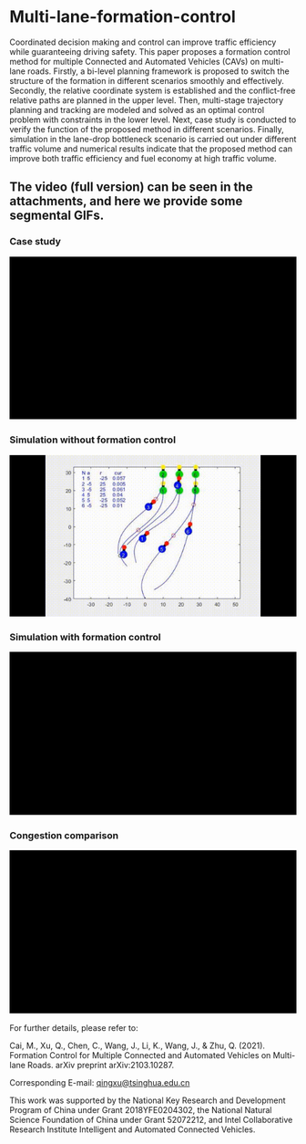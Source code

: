 # Multi-lane-formation-control

Coordinated decision making and control can improve traffic efficiency while guaranteeing driving safety. This paper proposes a formation control method for multiple Connected and Automated Vehicles (CAVs) on multi-lane roads. Firstly, a bi-level planning framework is proposed to switch the structure of the formation in different scenarios smoothly and effectively. Secondly, the relative coordinate system is established and the conflict-free relative paths are planned in the upper level. Then, multi-stage trajectory planning and tracking are modeled and solved as an optimal control problem with constraints in the lower level. Next, case study is conducted to verify the function of the proposed method in different scenarios. Finally, simulation in the lane-drop bottleneck scenario is carried out under different traffic volume and numerical results indicate that the proposed method can improve both traffic efficiency and fuel economy at high traffic volume.

## The video (full version) can be seen in the attachments, and here we provide some segmental GIFs.

### Case study
<img src="https://github.com/cmc623/Multi-lane-formation-control/blob/main/GIF%20case%20study.gif" width="700" />

### Simulation without formation control
<img src="https://github.com/cmc623/Mengchi_Cai_TsinghuaUniversity/blob/main/multiVehicle.gif" width="700" />

### Simulation with formation control
<img src="https://github.com/cmc623/Multi-lane-formation-control/blob/main/GIF%20with%20formation%20control.gif" width="700" />

### Congestion comparison
<img src="https://github.com/cmc623/Multi-lane-formation-control/blob/main/GIF%20congestion%20comparison.gif" width="700" />

For further details, please refer to:

Cai, M., Xu, Q., Chen, C., Wang, J., Li, K., Wang, J., & Zhu, Q. (2021). Formation Control for Multiple Connected and Automated Vehicles on Multi-lane Roads. arXiv preprint arXiv:2103.10287.

Corresponding E-mail: qingxu@tsinghua.edu.cn

This work was supported by the National Key Research and Development Program of China under Grant 2018YFE0204302, the National Natural Science Foundation of China under Grant 52072212, and Intel Collaborative Research Institute Intelligent and Automated Connected Vehicles. 
